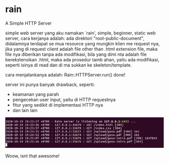 # rain
A Simple HTTP Server
 
simple web server yang aku namakan `rain', simple, beginner,
static web server, cara kerjanya adalah: 
ada direktori "root-public-document", didalamnya terdapat se
mua resource yang mungkin klien me request nya, jika yang di
request client adalah file other than .html extension file,
maka file nya diberikan tanpa ada modifikasi, bila yang dimi
nta adalah file berekstensikan .html, maka ada prosedur tamb
ahan, yaitu ada modifikasi, seperti isinya di read dan di ma
sukkan ke skeleton/template.

cara menjalankanya adalah:
 	Rain::HTTPServer.run()
		done!

server ini punya banyak drawback, seperti:
- keamanan yang parah
- pengecekan user input, yaitu di HTTP requestnya
- fitur yang sedikit di implementasi HTTP nya
- dan lain lain
 
![Screenshot](./rain-screenshot.png) 
 
Woow, isnt that awesome!
